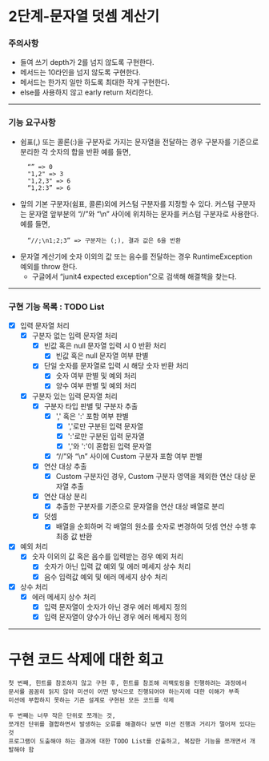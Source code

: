 2단계-문자열 덧셈 계산기
===
### 주의사항
- 들여 쓰기 depth가 2를 넘지 않도록 구현한다.
- 메서드는 10라인을 넘지 않도록 구현한다.
- 메서드는 한가지 일만 하도록 최대한 작게 구현한다.
- else를 사용하지 않고 early return 처리한다.
---

### 기능 요구사항
- 쉼표(,) 또는 콜론(:)을 구분자로 가지는 문자열을 전달하는 경우 구분자를 기준으로 분리한 각 숫자의 합을 반환
  예를 들면,
  ```
    “” => 0
    "1,2" => 3
    "1,2,3" => 6
    “1,2:3” => 6
  ```
- 앞의 기본 구분자(쉼표, 콜론)외에 커스텀 구분자를 지정할 수 있다. 커스텀 구분자는 문자열 앞부분의 “//”와 “\n” 사이에 위치하는 문자를 커스텀 구분자로 사용한다.
  예를 들면,
  ```
    “//;\n1;2;3” => 구분자는 (;), 결과 값은 6을 반환
  ```
- 문자열 계산기에 숫자 이외의 값 또는 음수를 전달하는 경우 RuntimeException 예외를 throw 한다.
  - 구글에서 “junit4 expected exception”으로 검색해 해결책을 찾는다.
---

### 구현 기능 목록 : TODO List
- [x] 입력 문자열 처리
  - [x] 구분자 없는 입력 문자열 처리
    - [x] 빈값 혹은 null 문자열 입력 시 0 반환 처리
      - [x] 빈값 혹은 null 문자열 여부 판별
    - [x] 단일 숫자를 문자열로 입력 시 해당 숫자 반환 처리
      - [x] 숫자 여부 판별 및 예외 처리
      - [x] 양수 여부 판별 및 예외 처리
  - [x] 구분자 있는 입력 문자열 처리
    - [x] 구분자 타입 판별 및 구분자 추출
      - [x] ',' 혹은 ':' 포함 여부 판별
        - [x] ','로만 구분된 입력 문자열
        - [x] ':'로만 구분된 입력 문자열
        - [x] ','와 ':'이 혼합된 입력 문자열
      - [x] “//”와 “\n” 사이에 Custom 구분자 포함 여부 판별
    - [x] 연산 대상 추출
      - [x] Custom 구분자인 경우, Custom 구분자 영역을 제외한 연산 대상 문자열 추출
    - [x] 연산 대상 분리
      - [x] 추출한 구분자를 기준으로 문자열을 연산 대상 배열로 분리
    - [x] 덧셈
      - [x] 배열을 순회하며 각 배열의 원소를 숫자로 변경하여 덧셈 연산 수행 후 최종 값 반환
  
- [x] 예외 처리
  - [x] 숫자 이외의 값 혹은 음수를 입력받는 경우 예외 처리
    - [x] 숫자가 아닌 입력 값 예외 및 에러 메세지 상수 처리
    - [x] 음수 입력값 예외 및 에러 메세지 상수 처리
    
- [x] 상수 처리
  - [x] 에러 메세지 상수 처리
    - [x] 입력 문자열이 숫자가 아닌 경우 에러 메세지 정의
    - [x] 입력 문자열이 양수가 아닌 경우 에러 메세지 정의
---

# 구현 코드 삭제에 대한 회고
```
첫 번째, 힌트를 참조하지 않고 구현 후, 힌트를 참조해 리팩토링을 진행하려는 과정에서
문서를 꼼꼼히 읽지 않아 미션이 어떤 방식으로 진행되어야 하는지에 대한 이해가 부족
미션에 부합하지 못하는 기존 설계로 구현된 모든 코드를 삭제

두 번째는 너무 작은 단위로 쪼개는 것,
쪼개진 단위를 결합하면서 발생하는 오류를 해결하다 보면 미션 진행과 거리가 멀어져 있다는 것
프로그램이 도출해야 하는 결과에 대한 TODO List를 산출하고, 복잡한 기능을 쪼개면서 개발해야 함
```